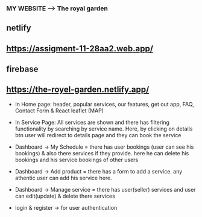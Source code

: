 ### MY WEBSITE --> The royal garden
## netlify

## https://assigment-11-28aa2.web.app/

## firebase 

## https://the-royel-garden.netlify.app/



- In Home page: header, popular services, our features, get out app, FAQ, Contact Form & React leaflet (MAP)

- In Service Page: All services are shown and there has filtering functionality by searching by service name. Here, by clicking on details btn user will redirect to details page and they can book the service

- Dashboard -> My Schedule = there has user bookings (user can see his bookings) & also there services if they provide. here he can delete his bookings and his service bookings of other users

- Dashboard -> Add product = there has a form to add a service. any athentic user can add his service here.

- Dashboard -> Manage service = there has user(seller) services and user can edit(update) & delete there services

- login & register -> for user authentication